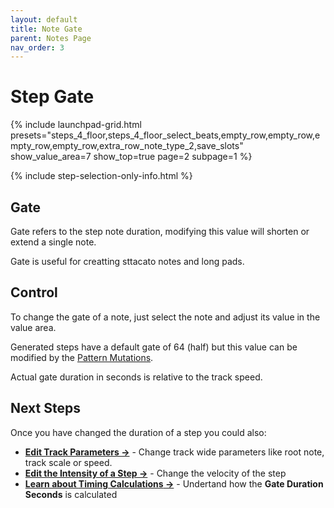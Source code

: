 ```yaml
---
layout: default
title: Note Gate
parent: Notes Page
nav_order: 3
---
```


# Step Gate

{% include launchpad-grid.html presets="steps_4_floor,steps_4_floor_select_beats,empty_row,empty_row,empty_row,empty_row,extra_row_note_type_2,save_slots" show_value_area=7 show_top=true page=2 subpage=1 %}

{% include step-selection-only-info.html %}

## Gate

Gate refers to the step note duration, modifying this value will shorten or extend a single note.

Gate is useful for creatting sttacato notes and long pads.

## Control

To change the gate of a note, just select the note and adjust its value in the value area.

Generated steps have a default gate of 64 (half) but this value can be modified by the [Pattern Mutations](../pattern-page/pattern-mutations.md).

Actual gate duration in seconds is relative to the track speed.

## Next Steps

Once you have changed the duration of a step you could also:

- **[Edit Track Parameters →](../track-settings/index.html)** - Change track wide parameters like root note, track scale or speed.
- **[Edit the Intensity of a Step →](../notes-page/notes-selection.html)** - Change the velocity of the step
- **[Learn about **Timing Calculations** →](../advance/timing.html)** - Undertand how the **Gate Duration Seconds** is calculated
